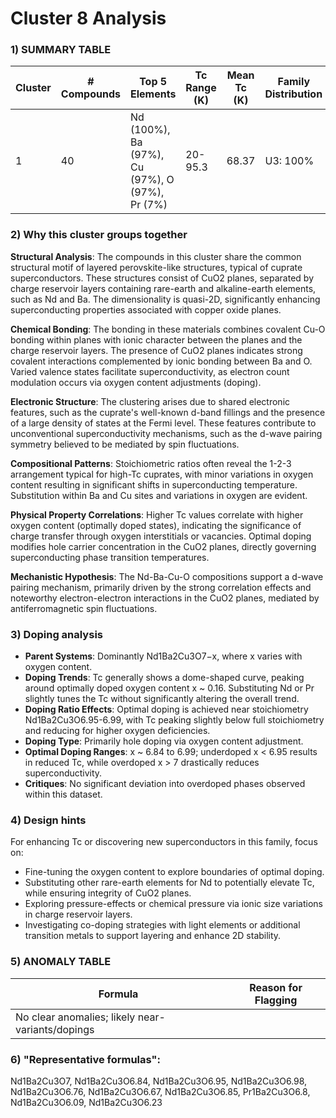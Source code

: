 # Cluster 8 Analysis


### 1) SUMMARY TABLE

| Cluster | # Compounds | Top 5 Elements | Tc Range (K) | Mean Tc (K) | Family Distribution | Notes |
|---------|-------------|----------------|--------------|-------------|---------------------|-------|
| 1       | 40          | Nd (100%), Ba (97%), Cu (97%), O (97%), Pr (7%) | 20-95.3       | 68.37       | U3: 100%             | Mainly hole-doped cuprates; similar to YBCO structures |

### 2) Why this cluster groups together

**Structural Analysis**: The compounds in this cluster share the common structural motif of layered perovskite-like structures, typical of cuprate superconductors. These structures consist of CuO2 planes, separated by charge reservoir layers containing rare-earth and alkaline-earth elements, such as Nd and Ba. The dimensionality is quasi-2D, significantly enhancing superconducting properties associated with copper oxide planes.

**Chemical Bonding**: The bonding in these materials combines covalent Cu-O bonding within planes with ionic character between the planes and the charge reservoir layers. The presence of CuO2 planes indicates strong covalent interactions complemented by ionic bonding between Ba and O. Varied valence states facilitate superconductivity, as electron count modulation occurs via oxygen content adjustments (doping).

**Electronic Structure**: The clustering arises due to shared electronic features, such as the cuprate's well-known d-band fillings and the presence of a large density of states at the Fermi level. These features contribute to unconventional superconductivity mechanisms, such as the d-wave pairing symmetry believed to be mediated by spin fluctuations.

**Compositional Patterns**: Stoichiometric ratios often reveal the 1-2-3 arrangement typical for high-Tc cuprates, with minor variations in oxygen content resulting in significant shifts in superconducting temperature. Substitution within Ba and Cu sites and variations in oxygen are evident.

**Physical Property Correlations**: Higher Tc values correlate with higher oxygen content (optimally doped states), indicating the significance of charge transfer through oxygen interstitials or vacancies. Optimal doping modifies hole carrier concentration in the CuO2 planes, directly governing superconducting phase transition temperatures.

**Mechanistic Hypothesis**: The Nd-Ba-Cu-O compositions support a d-wave pairing mechanism, primarily driven by the strong correlation effects and noteworthy electron-electron interactions in the CuO2 planes, mediated by antiferromagnetic spin fluctuations.

### 3) Doping analysis

- **Parent Systems**: Dominantly Nd1Ba2Cu3O7−x, where x varies with oxygen content.
- **Doping Trends**: Tc generally shows a dome-shaped curve, peaking around optimally doped oxygen content x ~ 0.16. Substituting Nd or Pr slightly tunes the Tc without significantly altering the overall trend.
- **Doping Ratio Effects**: Optimal doping is achieved near stoichiometry Nd1Ba2Cu3O6.95-6.99, with Tc peaking slightly below full stoichiometry and reducing for higher oxygen deficiencies.
- **Doping Type**: Primarily hole doping via oxygen content adjustment.
- **Optimal Doping Ranges**: x ~ 6.84 to 6.99; underdoped x < 6.95 results in reduced Tc, while overdoped x > 7 drastically reduces superconductivity.
- **Critiques**: No significant deviation into overdoped phases observed within this dataset.

### 4) Design hints

For enhancing Tc or discovering new superconductors in this family, focus on:
- Fine-tuning the oxygen content to explore boundaries of optimal doping.
- Substituting other rare-earth elements for Nd to potentially elevate Tc, while ensuring integrity of CuO2 planes.
- Exploring pressure-effects or chemical pressure via ionic size variations in charge reservoir layers.
- Investigating co-doping strategies with light elements or additional transition metals to support layering and enhance 2D stability.

### 5) ANOMALY TABLE

| Formula | Reason for Flagging |
|---------|----------------------|
| No clear anomalies; likely near-variants/dopings |

### 6) "Representative formulas": 
Nd1Ba2Cu3O7, Nd1Ba2Cu3O6.84, Nd1Ba2Cu3O6.95, Nd1Ba2Cu3O6.98, Nd1Ba2Cu3O6.76, Nd1Ba2Cu3O6.67, Nd1Ba2Cu3O6.85, Pr1Ba2Cu3O6.8, Nd1Ba2Cu3O6.09, Nd1Ba2Cu3O6.23